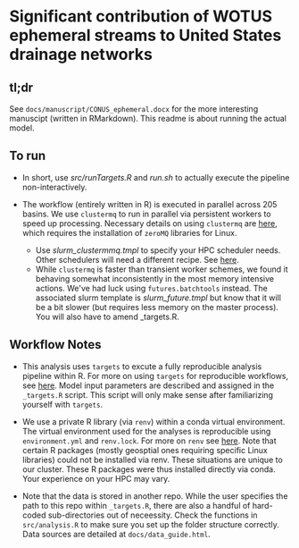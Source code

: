 # Significant contribution of WOTUS ephemeral streams to United States drainage networks

## tl;dr
See `docs/manuscript/CONUS_ephemeral.docx` for the more interesting manuscipt (written in RMarkdown). This readme is about running the actual model.

## To run
- In short, use *src/runTargets.R* and *run.sh* to actually execute the pipeline non-interactively.

- The workflow (entirely written in R) is executed in parallel across 205 basins. We use `clustermq` to run in parallel via persistent workers to speed up processing. Necessary details on using `clustermq` are [here]('https://mschubert.github.io/clustermq/index.html'), which requires the installation of `zeroMQ` libraries for Linux.
  - Use *slurm_clustermmq.tmpl* to specify your HPC scheduler needs. Other schedulers will need a different recipe. See [here]('https://mschubert.github.io/clustermq/articles/userguide.html#scheduler-templates').
  - While `clustermq` is faster than transient worker schemes, we found it behaving somewhat inconsistently in the most memory intensive actions. We've had luck using `futures.batchtools` instead. The associated slurm template is *slurm_future.tmpl* but know that it will be a bit slower (but requires less memory on the master process). You will also have to amend _targets.R.

## Workflow Notes
- This analysis uses `targets` to excute a fully reproducible analysis pipeline within R. For more on using `targets` for reproducible workflows, see [here](https://books.ropensci.org/targets/). Model input parameters are described and assigned in the `_targets.R` script. This script will only make sense after familiarizing yourself with `targets`.

- We use a private R library (via `renv`) within a conda virtual environment. The virtual environment used for the analyses is reproducible using `environment.yml` and `renv.lock`. For more on `renv` see [here](https://rstudio.github.io/renv/). Note that certain R packages (mostly geosptial ones requiring specific Linux libraries) could not be installed via renv. These situations are unique to our cluster. These R packages were thus installed directly via conda. Your experience on your HPC may vary.

- Note that the data is stored in another repo. While the user specifies the path to this repo within `_targets.R`, there are also a handful of hard-coded sub-directories out of neceessity. Check the functions in `src/analysis.R` to make sure you set up the folder structure correctly. Data sources are detailed at `docs/data_guide.html`.
